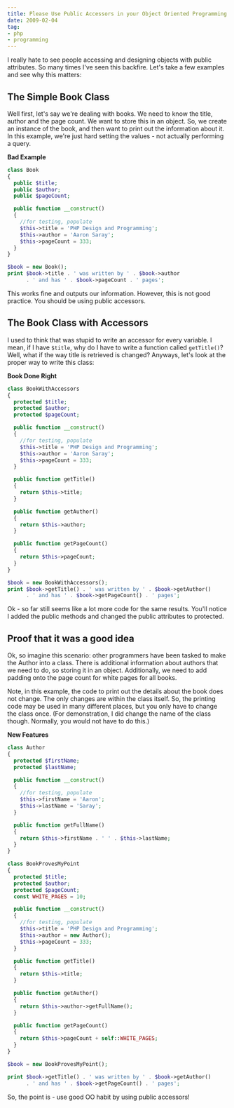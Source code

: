 ```yaml
---
title: Please Use Public Accessors in your Object Oriented Programming
date: 2009-02-04
tag:
- php
- programming
---
```

I really hate to see people accessing and designing objects with public attributes.  So many times I've seen this backfire.  Let's take a few examples and see why this matters:

<!--more-->

## The Simple Book Class

Well first, let's say we're dealing with books.  We need to know the title, author and the page count.  We want to store this in an object.  So, we create an instance of the book, and then want to print out the information about it.  In this example, we're just hard setting the values - not actually performing a query.

**Bad Example**

```php
class Book
{
  public $title;
  public $author;
  public $pageCount;

  public function __construct()
  {
    //for testing, populate
    $this->title = 'PHP Design and Programming';
    $this->author = 'Aaron Saray';
    $this->pageCount = 333;
  }
}

$book = new Book();
print $book->title . ' was written by ' . $book->author
      . ' and has ' . $book->pageCount . ' pages';
```

This works fine and outputs our information.  However, this is not good practice.  You should be using public accessors.

## The Book Class with Accessors

I used to think that was stupid to write an accessor for every variable.  I mean, if I have `$title`, why do I have to write a function called `getTitle()`?  Well, what if the way title is retrieved is changed?  Anyways, let's look at the proper way to write this class:

**Book Done Right**

```php
class BookWithAccessors
{
  protected $title;
  protected $author;
  protected $pageCount;

  public function __construct()
  {
    //for testing, populate
    $this->title = 'PHP Design and Programming';
    $this->author = 'Aaron Saray';
    $this->pageCount = 333;
  }

  public function getTitle()
  {
    return $this->title;
  }

  public function getAuthor()
  {
    return $this->author;
  }

  public function getPageCount()
  {
    return $this->pageCount;
  }
}

$book = new BookWithAccessors();
print $book->getTitle() . ' was written by ' . $book->getAuthor()
      . ' and has ' . $book->getPageCount() . ' pages';
```

Ok - so far still seems like a lot more code for the same results.  You'll notice I added the public methods and changed the public attributes to protected.

## Proof that it was a good idea

Ok, so imagine this scenario:  other programmers have been tasked to make the Author into a class.  There is additional information about authors that we need to do, so storing it in an object.  Additionally, we need to add padding onto the page count for white pages for all books.

Note, in this example, the code to print out the details about the book does not change.  The only changes are within the class itself.  So, the printing code may be used in many different places, but you only have to change the class once.  (For demonstration, I did change the name of the class though. Normally, you would not have to do this.)

**New Features**

```php
class Author
{
  protected $firstName;
  protected $lastName;

  public function __construct()
  {
    //for testing, populate
    $this->firstName = 'Aaron';
    $this->lastName = 'Saray';
  }

  public function getFullName()
  {
    return $this->firstName . ' ' . $this->lastName;
  }
}

class BookProvesMyPoint
{
  protected $title;
  protected $author;
  protected $pageCount;
  const WHITE_PAGES = 10;

  public function __construct()
  {
    //for testing, populate
    $this->title = 'PHP Design and Programming';
    $this->author = new Author();
    $this->pageCount = 333;
  }

  public function getTitle()
  {
    return $this->title;
  }

  public function getAuthor()
  {
    return $this->author->getFullName();
  }

  public function getPageCount()
  {
    return $this->pageCount + self::WHITE_PAGES;
  }
}

$book = new BookProvesMyPoint();

print $book->getTitle() . ' was written by ' . $book->getAuthor()
      . ' and has ' . $book->getPageCount() . ' pages';
```

So, the point is - use good OO habit by using public accessors!
